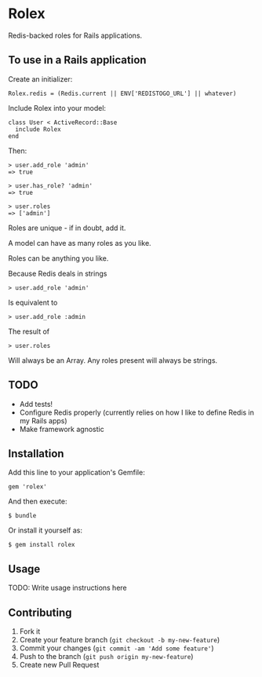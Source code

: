 # Rolex

Redis-backed roles for Rails applications.

## To use in a Rails application

Create an initializer:

    Rolex.redis = (Redis.current || ENV['REDISTOGO_URL'] || whatever)

Include Rolex into your model:

    class User < ActiveRecord::Base
      include Rolex
    end

Then:

    > user.add_role 'admin'
    => true

    > user.has_role? 'admin'
    => true

    > user.roles
    => ['admin']

Roles are unique - if in doubt, add it.

A model can have as many roles as you like.

Roles can be anything you like.

Because Redis deals in strings

    > user.add_role 'admin'

Is equivalent to

    > user.add_role :admin

The result of

    > user.roles

Will always be an Array. Any roles present will always be strings.

## TODO

* Add tests!
* Configure Redis properly (currently relies on how I like to define Redis in my Rails apps)
* Make framework agnostic

## Installation

Add this line to your application's Gemfile:

    gem 'rolex'

And then execute:

    $ bundle

Or install it yourself as:

    $ gem install rolex

## Usage

TODO: Write usage instructions here

## Contributing

1. Fork it
2. Create your feature branch (`git checkout -b my-new-feature`)
3. Commit your changes (`git commit -am 'Add some feature'`)
4. Push to the branch (`git push origin my-new-feature`)
5. Create new Pull Request
